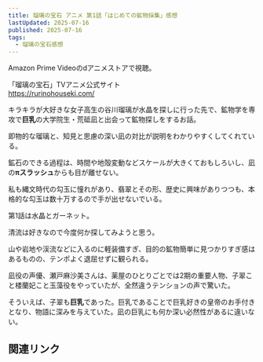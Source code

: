 ```yaml
---
title: 瑠璃の宝石 アニメ 第1話「はじめての鉱物採集」感想
lastUpdated: 2025-07-16 
published: 2025-07-16
tags:
  - 瑠璃の宝石感想
---
```


Amazon Prime Videoのdアニメストアで視聴。

「瑠璃の宝石」TVアニメ公式サイト  
https://rurinohouseki.com/

キラキラが大好きな女子高生の谷川瑠璃が水晶を探しに行った先で、鉱物学を専攻で**巨乳**の大学院生・荒砥凪と出会って鉱物探しをするお話。

即物的な瑠璃と、知見と思慮の深い凪の対比が説明をわかりやすくしてくれている。

鉱石のできる過程は、時間や地殻変動などスケールが大きくておもしろいし、凪の**πスラッシュ**からも目が離せない。

私も縄文時代の勾玉に憧れがあり、翡翠とその形、歴史に興味がありつつも、本格的な勾玉は数十万するので手が出せないでいる。

第1話は水晶とガーネット。

清流は好きなので今度何か探してみようと思う。

山や岩地や渓流などに入るのに軽装備すぎ、目的の鉱物簡単に見つかりすぎ感はあるものの、テンポよく退屈せずに観られる。

凪役の声優、瀬戸麻沙美さんは、薬屋のひとりごとでは2期の重要人物、子翠こと楼蘭妃こと玉藻役をやっていたが、全然違うテンションの声で驚いた。

そういえば、子翠も**巨乳**であった。巨乳であることで巨乳好きの皇帝のお手付きとなり、物語に深みを与えていた。凪の巨乳にも何か深い必然性があるに違いない。

## 関連リンク
<!--@include: ../parts/ruri-link.md-->
